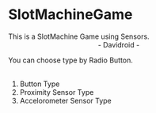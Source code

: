 # SlotMachineGame

This is a SlotMachine Game using Sensors. <br>
&nbsp;&nbsp;&nbsp;&nbsp;&nbsp;&nbsp;&nbsp;&nbsp;&nbsp;&nbsp;&nbsp;&nbsp;&nbsp;&nbsp;&nbsp;
&nbsp;&nbsp;&nbsp;&nbsp;&nbsp;&nbsp;&nbsp;&nbsp;&nbsp;&nbsp;&nbsp;&nbsp;&nbsp;&nbsp;&nbsp;
&nbsp;&nbsp;&nbsp;&nbsp;&nbsp;&nbsp;&nbsp;&nbsp;&nbsp;&nbsp;&nbsp;&nbsp;&nbsp;&nbsp;- Davidroid -

You can choose type by Radio Button. <br><br>
1) Button Type <br>
2) Proximity Sensor Type <br>
3) Accelorometer Sensor Type
